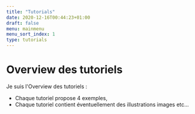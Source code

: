 ```yaml
---
title: "Tutorials"
date: 2020-12-16T00:44:23+01:00
draft: false
menu: mainmenu
menu_sort_index: 1
type: tutorials
---
```


# Overview des tutoriels

Je suis l'Overview des tutoriels :

* Chaque tutoriel propose 4 exemples,
* Chaque tutoriel contient éventuellement des illustrations images etc...
